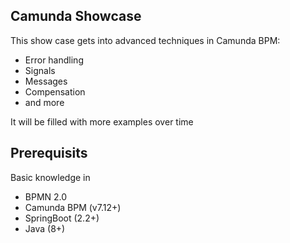 ## Camunda Showcase
This show case gets into advanced techniques in Camunda BPM:

- Error handling
- Signals
- Messages
- Compensation
- and more

It will be filled with more examples over time

## Prerequisits
Basic knowledge in
- BPMN 2.0
- Camunda BPM (v7.12+)
- SpringBoot (2.2+)
- Java (8+)